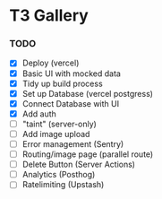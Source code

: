 # T3 Gallery

### TODO

- [x] Deploy (vercel)
- [x] Basic UI with mocked data
- [x] Tidy up build process
- [x] Set up Database (vercel postgress)
- [x] Connect Database with UI
- [x] Add auth
- [ ] "taint" (server-only)
- [ ] Add image upload
- [ ] Error management (Sentry)
- [ ] Routing/image page (parallel route)
- [ ] Delete Button (Server Actions)
- [ ] Analytics (Posthog)
- [ ] Ratelimiting (Upstash)
